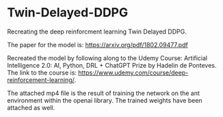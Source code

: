# Twin-Delayed-DDPG
Recreating the deep reinforcment learning Twin Delayed DDPG. 

The paper for the model is: https://arxiv.org/pdf/1802.09477.pdf

Recreated the model by following along to the Udemy Course: Artificial Intelligence 2.0: AI, Python, DRL + ChatGPT Prize by Hadelin de Ponteves. The link to the course is: https://www.udemy.com/course/deep-reinforcement-learning/.

The attached mp4 file is the result of training the network on the ant environment within the openai library. The trained weights have been attached as well.
